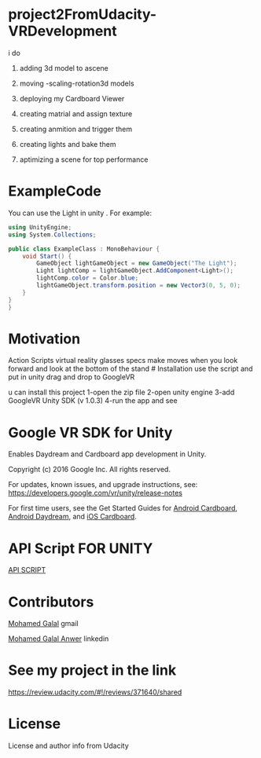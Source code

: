 # project2FromUdacity-VRDevelopment

 i do
 
1. adding 3d model to ascene

2. moving -scaling-rotation3d models

3. deploying my Cardboard Viewer

4. creating matrial and assign texture

5. creating anmition and trigger them

6. creating lights and bake them

7. aptimizing a scene for top performance

# ExampleCode

You can use the Light in unity . For example:
```c#
using UnityEngine;
using System.Collections;

public class ExampleClass : MonoBehaviour {
    void Start() {
        GameObject lightGameObject = new GameObject("The Light");
        Light lightComp = lightGameObject.AddComponent<Light>();
        lightComp.color = Color.blue;
        lightGameObject.transform.position = new Vector3(0, 5, 0);
    }
}
}

```
# Motivation

Action Scripts virtual reality glasses specs make moves when you look forward and look at the bottom of the stand
     # Installation
use the script and put in unity drag and drop to GoogleVR

u can install this project 1-open the zip file 2-open unity engine 3-add GoogleVR Unity SDK (v 1.0.3) 4-run the app and see

# Google VR SDK for Unity

Enables Daydream and Cardboard app development in Unity.

Copyright (c) 2016 Google Inc. All rights reserved.

For updates, known issues, and upgrade instructions, see: https://developers.google.com/vr/unity/release-notes

For first time users, see the Get Started Guides for [ Android Cardboard](https://developers.google.com/vr/unity/get-started),  [  Android Daydream](https://developers.google.com/vr/unity/get-started), and  [ iOS Cardboard](https://developers.google.com/vr/unity/get-started-ios).

# API Script FOR UNITY

[ API SCRIPT](https://docs.unity3d.com/ScriptReference/index.html)

# Contributors
[Mohamed Galal](abogalalmedo@gmail.com) gmail

[Mohamed Galal Anwer](https://www.linkedin.com/in/mohamedgalalanwer/) linkedin



  # See my project in the link
https://review.udacity.com/#!/reviews/371640/shared



# License
 License and author info from Udacity






